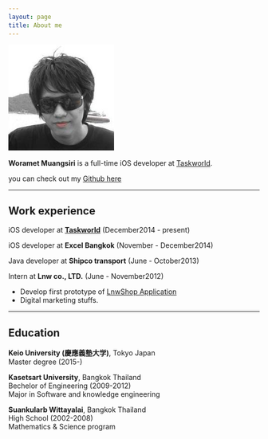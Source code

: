 ```yaml
---
layout: page
title: About me
---
```


![me](/img/me.jpg)

**Woramet Muangsiri** is a full-time iOS developer at [Taskworld](https://www.taskworld.com/).

you can check out my [Github here](https://github.com/kindraywind/)

---

## Work experience

iOS developer at **[Taskworld](https://www.taskworld.com/)** (December2014 - present)

iOS developer at **Excel Bangkok** (November - December2014)

Java developer at **Shipco transport** (June - October2013)

Intern at **Lnw co., LTD.** (June - November2012)  

- Develop first prototype of [LnwShop Application](https://itunes.apple.com/th/app/lnwshop/id667268963?mt=8&ign-mpt=uo%3D4)
- Digital marketing stuffs.

---

## Education
**Keio University (慶應義塾大学)**, Tokyo Japan  
Master degree (2015-)

**Kasetsart University**, Bangkok Thailand  
Bechelor of Engineering (2009-2012)  
Major in Software and knowledge engineering

**Suankularb Wittayalai**, Bangkok Thailand  
High School (2002-2008)  
Mathematics & Science program